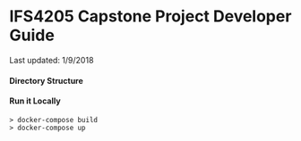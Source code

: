 # IFS4205 Capstone Project Developer Guide
Last updated: 1/9/2018

#### Directory Structure

#### Run it Locally
```
> docker-compose build
> docker-compose up
```